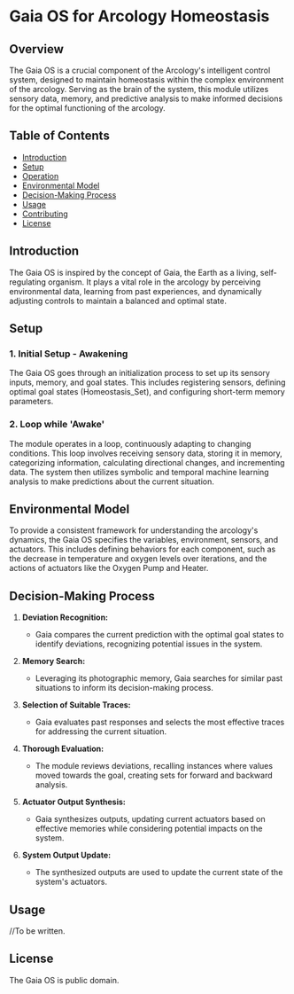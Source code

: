 # Gaia OS for Arcology Homeostasis

## Overview

The Gaia OS is a crucial component of the Arcology's intelligent control system, designed to maintain homeostasis within the complex environment of the arcology. Serving as the brain of the system, this module utilizes sensory data, memory, and predictive analysis to make informed decisions for the optimal functioning of the arcology.

## Table of Contents

- [Introduction](#introduction)
- [Setup](#setup)
- [Operation](#operation)
- [Environmental Model](#environmental-model)
- [Decision-Making Process](#decision-making-process)
- [Usage](#usage)
- [Contributing](#contributing)
- [License](#license)

## Introduction

The Gaia OS is inspired by the concept of Gaia, the Earth as a living, self-regulating organism. It plays a vital role in the arcology by perceiving environmental data, learning from past experiences, and dynamically adjusting controls to maintain a balanced and optimal state.

## Setup

### 1. Initial Setup - Awakening

The Gaia OS goes through an initialization process to set up its sensory inputs, memory, and goal states. This includes registering sensors, defining optimal goal states (Homeostasis_Set), and configuring short-term memory parameters.

### 2. Loop while 'Awake'

The module operates in a loop, continuously adapting to changing conditions. This loop involves receiving sensory data, storing it in memory, categorizing information, calculating directional changes, and incrementing data. The system then utilizes symbolic and temporal machine learning analysis to make predictions about the current situation.

## Environmental Model

To provide a consistent framework for understanding the arcology's dynamics, the Gaia OS specifies the variables, environment, sensors, and actuators. This includes defining behaviors for each component, such as the decrease in temperature and oxygen levels over iterations, and the actions of actuators like the Oxygen Pump and Heater.

## Decision-Making Process

1. **Deviation Recognition:**
   - Gaia compares the current prediction with the optimal goal states to identify deviations, recognizing potential issues in the system.

2. **Memory Search:**
   - Leveraging its photographic memory, Gaia searches for similar past situations to inform its decision-making process.

3. **Selection of Suitable Traces:**
   - Gaia evaluates past responses and selects the most effective traces for addressing the current situation.

4. **Thorough Evaluation:**
   - The module reviews deviations, recalling instances where values moved towards the goal, creating sets for forward and backward analysis.

5. **Actuator Output Synthesis:**
   - Gaia synthesizes outputs, updating current actuators based on effective memories while considering potential impacts on the system.

6. **System Output Update:**
   - The synthesized outputs are used to update the current state of the system's actuators.

## Usage

//To be written.

## License

The Gaia OS is public domain.